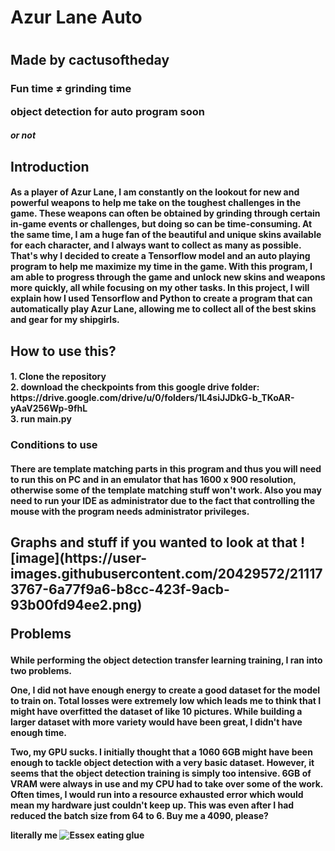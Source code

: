 <h1>Azur Lane Auto<h1/>
<h2>Made by cactusoftheday<br />
  <h3>
Fun time ≠ grinding time

object detection for auto program soon <br>
<h5>or not
<h2>
Introduction
<h4>
As a player of Azur Lane, I am constantly on the lookout for new and powerful weapons to help me take on the toughest challenges in the game. These weapons can often be obtained by grinding through certain in-game events or challenges, but doing so can be time-consuming. At the same time, I am a huge fan of the beautiful and unique skins available for each character, and I always want to collect as many as possible. That's why I decided to create a Tensorflow model and an auto playing program to help me maximize my time in the game. With this program, I am able to progress through the game and unlock new skins and weapons more quickly, all while focusing on my other tasks. In this project, I will explain how I used Tensorflow and Python to create a program that can automatically play Azur Lane, allowing me to collect all of the best skins and gear for my shipgirls.
<h2>
  How to use this?
<h4>
  1. Clone the repository <br />
  2. download the checkpoints from this google drive folder: https://drive.google.com/drive/u/0/folders/1L4siJJDkG-b_TKoAR-yAaV256Wp-9fhL  <br />
  3. run main.py <br />
<h3>Conditions to use
  <h4>There are template matching parts in this program and thus you will need to run this on PC and in an emulator that has 1600 x 900 resolution, otherwise some of the template matching stuff won't work. Also you may need to run your IDE as administrator due to the fact that controlling the mouse with the program needs administrator privileges. 
<h2>
  Graphs and stuff if you wanted to look at that
  ![image](https://user-images.githubusercontent.com/20429572/211173767-6a77f9a6-b8cc-423f-9acb-93b00fd94ee2.png)

Problems
<h4>
While performing the object detection transfer learning training, I ran into two problems. <br />

One, I did not have enough energy to create a good dataset for the model to train on. Total losses were extremely low which leads me to think that I might have overfitted the dataset of like 10 pictures. While building a larger dataset with more variety would have been great, I didn't have enough time. <br />

Two, my GPU sucks. I initially thought that a 1060 6GB might have been enough to tackle object detection with a very basic dataset. However, it seems that the object detection training is simply too intensive. 6GB of VRAM were always in use and my CPU had to take over some of the work. Often times, I would run into a resource exhausted error which would mean my hardware just couldn't keep up. This was even after I had reduced the batch size from 64 to 6. Buy me a 4090, please? 
<br />
  
  literally me
![Essex eating glue](https://user-images.githubusercontent.com/20429572/211165776-311bacd3-2e3b-4912-a3bd-7d46e9118e43.jpg)

